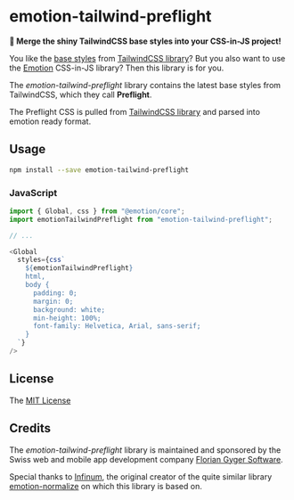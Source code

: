 # emotion-tailwind-preflight

**💎 Merge the shiny TailwindCSS base styles into your CSS-in-JS project!**

You like the [base styles](https://tailwindcss.com/docs/adding-base-styles) from [TailwindCSS library](https://tailwindcss.com/)? But you also want to use the [Emotion](https://github.com/emotion-js/emotion) CSS-in-JS library? Then this library is for you.

The *emotion-tailwind-preflight* library contains the latest base styles from TailwindCSS, which they call **Preflight**.

The Preflight CSS is pulled from [TailwindCSS library](https://tailwindcss.com/) and parsed into emotion ready format.


## Usage

```sh
npm install --save emotion-tailwind-preflight
```

### JavaScript

```js
import { Global, css } from "@emotion/core";
import emotionTailwindPreflight from "emotion-tailwind-preflight";

// ...

<Global
  styles={css`
    ${emotionTailwindPreflight}
    html,
    body {
      padding: 0;
      margin: 0;
      background: white;
      min-height: 100%;
      font-family: Helvetica, Arial, sans-serif;
    }
  `}
/>
```


## License

The [MIT License](LICENSE)


## Credits

The *emotion-tailwind-preflight* library is maintained and sponsored by the Swiss web and mobile app development company [Florian Gyger Software](https://floriangyger.ch).

Special thanks to [Infinum](https://infinum.co), the original creator of the quite similar library [emotion-normalize](https://github.com/infinum/emotion-normalize) on which this library is based on.
